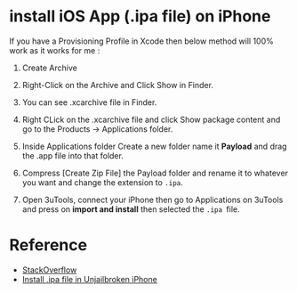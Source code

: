 # install iOS App (.ipa file) on iPhone
If you have a Provisioning Profile in Xcode then below method will 100% work as it works for me :

1. Create Archive

1. Right-Click on the Archive and Click Show in Finder.

1. You can see .xcarchive file in Finder.

1. Right CLick on the .xcarchive file and click Show package content and go to the Products -> Applications folder. 

1. Inside Applications folder Create a new folder name it **Payload** and drag the .app file into that folder.

1. Compress [Create Zip File] the Payload folder and rename it to whatever you want and change the extension to `.ipa`.

1. Open 3uTools, connect your iPhone then go to Applications on 3uTools and press on **import and install** then selected the `.ipa `file.

# Reference
- [StackOverflow](https://stackoverflow.com/a/72724017/15838088)
- [Install .ipa file in Unjailbroken iPhone](https://www.3u.com/news/articles/1505/how-to-install-ipa-file-in-iphone-using-3utools)
